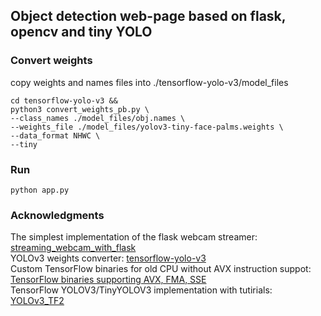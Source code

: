 ## Object detection web-page based on flask, opencv and tiny YOLO


### Convert weights
copy weights and names files into ./tensorflow-yolo-v3/model_files
```
cd tensorflow-yolo-v3 &&
python3 convert_weights_pb.py \
--class_names ./model_files/obj.names \
--weights_file ./model_files/yolov3-tiny-face-palms.weights \
--data_format NHWC \
--tiny
```

### Run
```python app.py```

### Acknowledgments
The simplest implementation of the flask webcam streamer: [streaming_webcam_with_flask](https://github.com/py-chemist/streaming_webcam_with_flask)<br>
YOLOv3 weights converter: [tensorflow-yolo-v3](https://github.com/mystic123/tensorflow-yolo-v3)<br>
Custom TensorFlow binaries for old CPU without AVX instruction suppot: [TensorFlow binaries supporting AVX, FMA, SSE](https://github.com/lakshayg/tensorflow-build)<br>
TensorFlow YOLOV3/TinyYOLOV3 implementation with tutirials: [YOLOv3_TF2](https://github.com/RahmadSadli/Deep-Learning/tree/master/YOLOv3_TF2)
